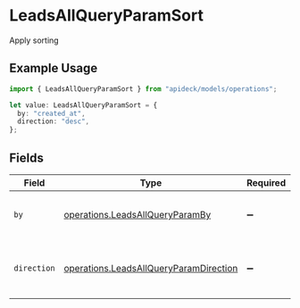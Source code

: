 # LeadsAllQueryParamSort

Apply sorting

## Example Usage

```typescript
import { LeadsAllQueryParamSort } from "apideck/models/operations";

let value: LeadsAllQueryParamSort = {
  by: "created_at",
  direction: "desc",
};
```

## Fields

| Field                                                                                            | Type                                                                                             | Required                                                                                         | Description                                                                                      | Example                                                                                          |
| ------------------------------------------------------------------------------------------------ | ------------------------------------------------------------------------------------------------ | ------------------------------------------------------------------------------------------------ | ------------------------------------------------------------------------------------------------ | ------------------------------------------------------------------------------------------------ |
| `by`                                                                                             | [operations.LeadsAllQueryParamBy](../../models/operations/leadsallqueryparamby.md)               | :heavy_minus_sign:                                                                               | The field on which to sort the Leads                                                             | created_at                                                                                       |
| `direction`                                                                                      | [operations.LeadsAllQueryParamDirection](../../models/operations/leadsallqueryparamdirection.md) | :heavy_minus_sign:                                                                               | The direction in which to sort the results                                                       |                                                                                                  |